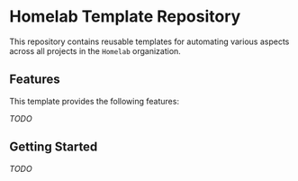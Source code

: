 # Homelab Template Repository
This repository contains reusable templates for automating various aspects across all projects in the `Homelab` organization.

## Features
This template provides the following features:

*TODO*

## Getting Started
*TODO*

